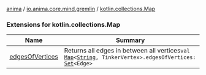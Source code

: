 [anima](../../index.md) / [io.anima.core.mind.gremlin](../index.md) / [kotlin.collections.Map](./index.md)

### Extensions for kotlin.collections.Map

| Name | Summary |
|---|---|
| [edgesOfVertices](edges-of-vertices.md) | Returns all edges in between all vertices`val `[`Map`](https://kotlinlang.org/api/latest/jvm/stdlib/kotlin.collections/-map/index.html)`<`[`String`](https://kotlinlang.org/api/latest/jvm/stdlib/kotlin/-string/index.html)`, TinkerVertex>.edgesOfVertices: `[`Set`](https://kotlinlang.org/api/latest/jvm/stdlib/kotlin.collections/-set/index.html)`<Edge>` |
